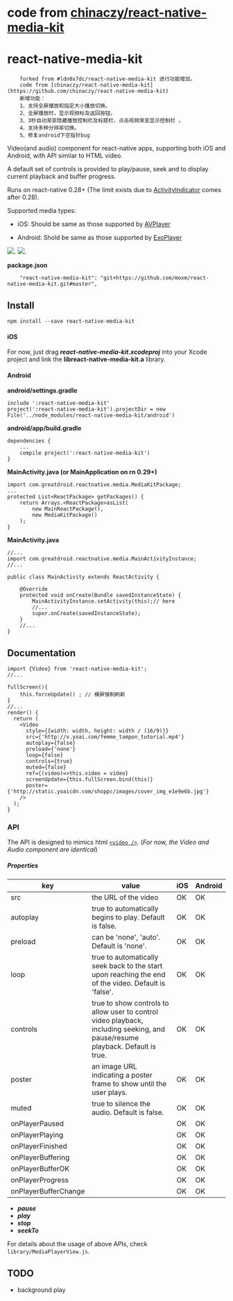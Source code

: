 # code from [chinaczy/react-native-media-kit](https://github.com/chinaczy/react-native-media-kit)

# react-native-media-kit
```
    forked from #ldn0x7dc/react-native-media-kit 进行功能增加。
    code from [chinaczy/react-native-media-kit](https://github.com/chinaczy/react-native-media-kit)
    新增功能：
    1、支持全屏播放和指定大小播放切换。
    2、全屏播放时，显示视频标及返回按钮。
    3、3秒自动渐变隐藏播放控制栏及标题栏，点击视频渐变显示控制栏 。
    4、支持多种分辨率切换。
    5、修复android下空指针bug
```
    
Video(and audio) component for react-native apps, supporting both iOS and Android, with API similar to HTML video.

A default set of controls is provided to play/pause, seek and to display current playback and buffer progress.

Runs on react-native 0.28+ (The limit exists due to [ActivityIndicator](https://facebook.github.io/react-native/docs/activityindicator.html) comes after 0.28).

Supported media types:

* iOS: Should be same as those supported by [AVPlayer](https://developer.apple.com/library/ios/documentation/AVFoundation/Reference/AVPlayer_Class/)


* Android: Shold be same as those supported by [ExoPlayer](https://github.com/google/ExoPlayer)

![](Demo/play.png).
![](Demo/fullscreen.png).


**package.json**
```
    "react-native-media-kit": "git+https://github.com/moxm/react-native-media-kit.git#master",
```

## Install
`npm install --save react-native-media-kit`

#### iOS

For now, just drag ***react-native-media-kit.xcodeproj*** into your Xcode project and link the **libreact-native-media-kit.a** library.

#### Android

**android/settings.gradle**

```
include ':react-native-media-kit'
project(':react-native-media-kit').projectDir = new File('../node_modules/react-native-media-kit/android')
```

**android/app/build.gradle**

```
dependencies {
    ...
    compile project(':react-native-media-kit')
}
```

**MainActivity.java (or MainApplication on rn 0.29+)**

```
import com.greatdroid.reactnative.media.MediaKitPackage;
...
protected List<ReactPackage> getPackages() {
    return Arrays.<ReactPackage>asList(
        new MainReactPackage(),
        new MediaKitPackage()
    );
}
```

**MainActivity.java**

```
//...
import com.greatdroid.reactnative.media.MainActivityInstance;
//...

public class MainActivity extends ReactActivity {

    @Override
    protected void onCreate(Bundle savedInstanceState) {
        MainActivityInstance.setActivity(this);// here
        //...
        super.onCreate(savedInstanceState);
    }
    //...
}
```



## Documentation

```
import {Video} from 'react-native-media-kit';
//...

fullScreen(){
    this.forceUpdate() ; // 横屏强制刷新
}
//...  
render() {
  return (
  	<Video
      style={{width: width, height: width / (16/9)}}
      src={'http://v.yoai.com/femme_tampon_tutorial.mp4'}
      autoplay={false}
      preload={'none'}
      loop={false}
      controls={true}
      muted={false}
      ref={(video)=>this.video = video}
      screenUpdate={this.fullScreen.bind(this)}
      poster={'http://static.yoaicdn.com/shoppc/images/cover_img_e1e9e6b.jpg'}
    />
  );
}

```

### API

The API is designed to mimics html [`<video />`](https://developer.mozilla.org/en-US/docs/Web/HTML/Element/video). (*For now, the Video and Audio component are identical*)

##### Properties

| key                  | value                                    | iOS  | Android |
| -------------------- | ---------------------------------------- | ---- | ------- |
| src                  | the URL of the video                     | OK   | OK      |
| autoplay             | true to automatically begins to play. Default is false. | OK   | OK      |
| preload              | can be 'none', 'auto'. Default is 'none'. | OK   | OK      |
| loop                 | true to automatically seek back to the start upon reaching the end of the video. Default is 'false'. | OK   | OK      |
| controls             | true to show controls to allow user to control video playback, including seeking, and pause/resume playback. Default is true. | OK   | OK      |
| poster               | an image URL indicating a poster frame to show until the user plays. | OK   | OK      |
| muted                | true to silence the audio. Default is false. | OK   | OK      |
| onPlayerPaused       |                                          | OK   | OK      |
| onPlayerPlaying      |                                          | OK   | OK      |
| onPlayerFinished     |                                          | OK   | OK      |
| onPlayerBuffering    |                                          | OK   | OK      |
| onPlayerBufferOK     |                                          | OK   | OK      |
| onPlayerProgress     |                                          | OK   | OK      |
| onPlayerBufferChange |                                          | OK   | OK      |

- ***pause***
- ***play***
- ***stop***
- ***seekTo***


For details about the usage of above APIs, check `library/MediaPlayerView.js`.



## TODO

* background play

